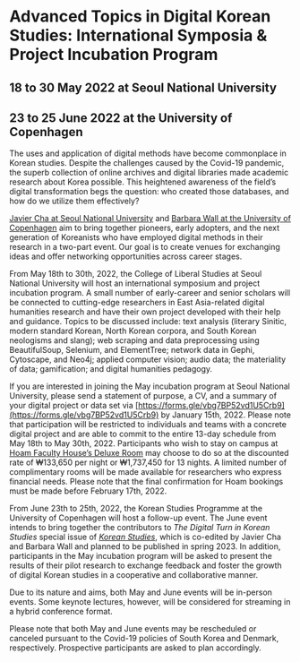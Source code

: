 # Advanced Topics in Digital Korean Studies: International Symposia & Project Incubation Program
## 18 to 30 May 2022 at Seoul National University
## 23 to 25 June 2022 at the University of Copenhagen

The uses and application of digital methods have become commonplace in Korean studies. Despite the challenges caused by the Covid-19 pandemic, the superb collection of online archives and digital libraries made academic research about Korea possible. This heightened awareness of the field’s digital transformation begs the question: who created those databases, and how do we utilize them effectively?

[Javier Cha at Seoul National University](https://cls.snu.ac.kr/node/99) and [Barbara Wall at the University of Copenhagen](https://ccrs.ku.dk/staff/?pure=en/persons/583023) aim to bring together pioneers, early adopters, and the next generation of Koreanists who have employed digital methods in their research in a two-part event. Our goal is to create venues for exchanging ideas and offer networking opportunities across career stages.

From May 18th to 30th, 2022, the College of Liberal Studies at Seoul National University will host an international symposium and project incubation program. A small number of early-career and senior scholars will be connected to cutting-edge researchers in East Asia-related digital humanities research and have their own project developed with their help and guidance. Topics to be discussed include: text analysis (literary Sinitic, modern standard Korean, North Korean corpora, and South Korean neologisms and slang); web scraping and data preprocessing using BeautifulSoup, Selenium, and ElementTree; network data in Gephi, Cytoscape, and Neo4j; applied computer vision; audio data; the materiality of data; gamification; and digital humanities pedagogy.

If you are interested in joining the May incubation program at Seoul National University, please send a statement of purpose, a CV, and a summary of your digital project or data set via [https://forms.gle/vbg7BP52vd1U5Crb9](https://forms.gle/vbg7BP52vd1U5Crb9) by January 15th, 2022. Please note that participation will be restricted to individuals and teams with a concrete digital project and are able to commit to the entire 13-day schedule from May 18th to May 30th, 2022. Participants who wish to stay on campus at [Hoam Faculty House’s Deluxe Room](https://www.hoam.ac.kr/eng/rooms/deluxe.php) may choose to do so at the discounted rate of ₩133,650 per night or ₩1,737,450 for 13 nights. A limited number of complimentary rooms will be made available for researchers who express financial needs. Please note that the final confirmation for Hoam bookings must be made before February 17th, 2022.

From June 23th to 25th, 2022, the Korean Studies Programme at the University of Copenhagen will host a follow-up event. The June event intends to bring together the contributors to *The Digital Turn in Korean Studies* special issue of [*Korean Studies*](https://uhpress.hawaii.edu/title/ks/), which is co-edited by Javier Cha and Barbara Wall and planned to be published in spring 2023. In addition, participants in the May incubation program will be asked to present the results of their pilot research to exchange feedback and foster the growth of digital Korean studies in a cooperative and collaborative manner.

Due to its nature and aims, both May and June events will be in-person events. Some keynote lectures, however, will be considered for streaming in a hybrid conference format.

Please note that both May and June events may be rescheduled or canceled pursuant to the Covid-19 policies of South Korea and Denmark, respectively. Prospective participants are asked to plan accordingly.
